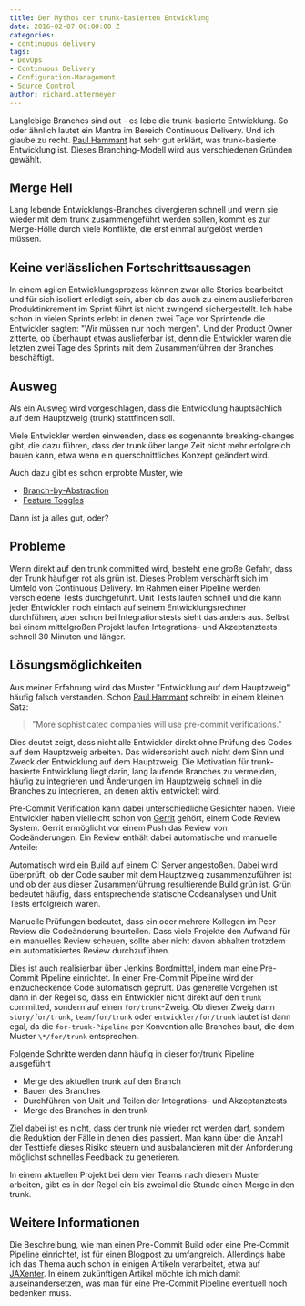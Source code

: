 ```yaml
---
title: Der Mythos der trunk-basierten Entwicklung
date: 2016-02-07 00:00:00 Z
categories:
- continuous delivery
tags:
- DevOps
- Continuous Delivery
- Configuration-Management
- Source Control
author: richard.attermeyer
---
```


Langlebige Branches sind out - es lebe die trunk-basierte Entwicklung. So oder ähnlich lautet ein Mantra im Bereich Continuous Delivery.
Und ich glaube zu recht. [Paul Hammant][hamm2013] hat sehr gut erklärt, was trunk-basierte Entwicklung ist.
Dieses Branching-Modell wird aus verschiedenen Gründen gewählt.

## Merge Hell
Lang lebende Entwicklungs-Branches divergieren schnell und wenn sie wieder mit dem trunk zusammengeführt werden sollen, kommt es zur Merge-Hölle durch viele Konflikte, die erst einmal aufgelöst werden müssen.

## Keine verlässlichen Fortschrittsaussagen
In einem agilen Entwicklungsprozess können zwar alle Stories bearbeitet und für sich isoliert erledigt sein, aber ob das auch zu einem auslieferbaren Produktinkrement im Sprint führt ist nicht zwingend sichergestellt.
Ich habe schon in vielen Sprints erlebt in denen zwei Tage vor Sprintende die Entwickler sagten: "Wir müssen nur noch mergen". Und der Product Owner zitterte, ob überhaupt etwas auslieferbar ist, denn die Entwickler waren die letzten zwei Tage des Sprints mit dem Zusammenführen der Branches beschäftigt.

## Ausweg
Als ein Ausweg wird vorgeschlagen, dass die Entwicklung hauptsächlich auf dem Hauptzweig (trunk) stattfinden soll.

Viele Entwickler werden einwenden, dass es sogenannte breaking-changes gibt, die dazu führen, dass der trunk über lange Zeit nicht mehr erfolgreich bauen kann, etwa wenn ein querschnittliches Konzept geändert wird.

Auch dazu gibt es schon erprobte Muster, wie

* [Branch-by-Abstraction](http://martinfowler.com/bliki/BranchByAbstraction.html)
* [Feature Toggles](http://martinfowler.com/bliki/FeatureToggle.html)

Dann ist ja alles gut, oder?

## Probleme
Wenn direkt auf den trunk committed wird, besteht eine große Gefahr, dass der Trunk häufiger rot als grün ist.
Dieses Problem verschärft sich im Umfeld von Continuous Delivery. Im Rahmen einer Pipeline werden
verschiedene Tests durchgeführt. Unit Tests laufen schnell und die kann jeder Entwickler noch einfach auf seinem Entwicklungsrechner durchführen, aber schon bei Integrationstests sieht das anders aus.
Selbst bei einem mittelgroßen Projekt laufen Integrations- und Akzeptanztests schnell 30 Minuten und länger.

## Lösungsmöglichkeiten
Aus meiner Erfahrung wird das Muster "Entwicklung auf dem Hauptzweig" häufig falsch verstanden. Schon [Paul Hammant][hamm2013] schreibt in einem kleinen Satz:

> "More sophisticated companies will use pre-commit verifications."

Dies deutet zeigt, dass nicht alle Entwickler direkt ohne Prüfung des Codes auf dem Hauptzweig arbeiten. Das widerspricht auch nicht dem Sinn und Zweck der Entwicklung auf dem Hauptzweig.
Die Motivation für trunk-basierte Entwicklung liegt darin, lang laufende Branches zu vermeiden, häufig zu integrieren und Änderungen im Hauptzweig schnell in die Branches zu integrieren, an denen aktiv entwickelt wird.

Pre-Commit Verification kann dabei unterschiedliche Gesichter haben. Viele Entwickler haben vielleicht schon von [Gerrit][gerrit] gehört, einem Code Review System. Gerrit ermöglicht vor einem Push das Review von Codeänderungen.
Ein Review enthält dabei automatische und manuelle Anteile:

Automatisch wird ein Build auf einem CI Server angestoßen. Dabei wird überprüft, ob der Code sauber mit dem Hauptzweig zusammenzuführen ist und ob der aus dieser Zusammenführung resultierende Build grün ist. Grün bedeutet häufig, dass entsprechende statische Codeanalysen und Unit Tests erfolgreich waren.

Manuelle Prüfungen bedeutet, dass ein oder mehrere Kollegen im Peer Review die Codeänderung beurteilen.
Dass viele Projekte den Aufwand für ein manuelles Review scheuen, sollte aber nicht davon abhalten trotzdem ein automatisiertes Review durchzuführen.

Dies ist auch realisierbar über Jenkins Bordmittel, indem man eine Pre-Commit Pipeline einrichtet.
In einer Pre-Commit Pipeline wird der einzucheckende Code automatisch geprüft.
Das generelle Vorgehen ist dann in der Regel so, dass ein Entwickler nicht direkt auf den `trunk` committed, sondern auf einen `for/trunk`-Zweig. Ob dieser Zweig dann `story/for/trunk`, `team/for/trunk` oder `entwickler/for/trunk` lautet ist dann egal, da die `for-trunk-Pipeline` per Konvention alle Branches baut, die dem Muster `\*/for/trunk` entsprechen.

Folgende Schritte werden dann häufig in dieser for/trunk Pipeline ausgeführt

* Merge des aktuellen trunk auf den Branch
* Bauen des Branches
* Durchführen von Unit und Teilen der Integrations- und Akzeptanztests
* Merge des Branches in den trunk

Ziel dabei ist es nicht, dass der trunk nie wieder rot werden darf, sondern die Reduktion der Fälle in denen dies passiert. Man kann über die Anzahl der Testtiefe dieses Risiko steuern und ausbalancieren mit der Anforderung möglichst schnelles Feedback zu generieren.

In einem aktuellen Projekt bei dem vier Teams nach diesem Muster arbeiten, gibt es in der Regel ein bis
zweimal die Stunde einen Merge in den trunk.

## Weitere Informationen
Die Beschreibung, wie man einen Pre-Commit Build oder eine Pre-Commit Pipeline einrichtet, ist für einen Blogpost zu umfangreich.
Allerdings habe ich das Thema auch schon in einigen Artikeln verarbeitet, etwa auf [JAXenter](https://jaxenter.de/zeig-mir-deinen-code-396).
In einem zukünftigen Artikel möchte ich mich damit auseinandersetzen, was man für eine Pre-Commit Pipeline eventuell noch bedenken muss.

[hamm2013]: http://paulhammant.com/2013/04/05/what-is-trunk-based-development/
[gerrit]: https://www.gerritcodereview.com/
